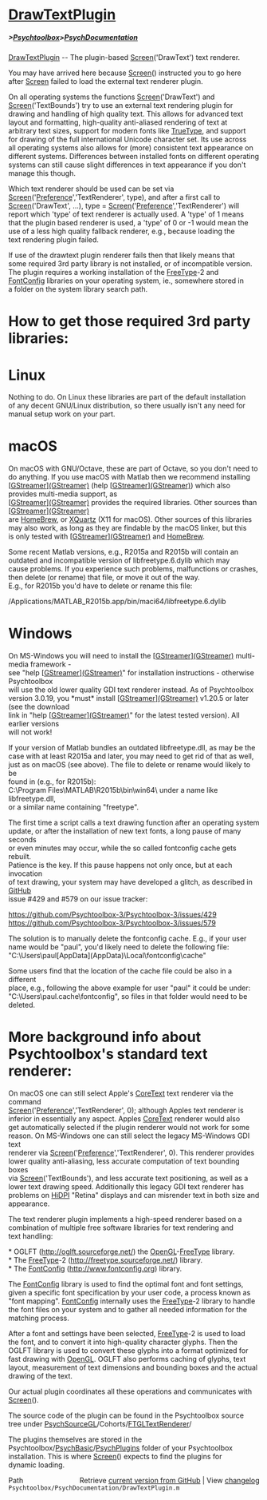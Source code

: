 # [DrawTextPlugin](DrawTextPlugin)
##### >[Psychtoolbox](Psychtoolbox)>[PsychDocumentation](PsychDocumentation)

[DrawTextPlugin](DrawTextPlugin) -- The plugin-based [Screen](Screen)('DrawText') text renderer.  
  
You may have arrived here because [Screen](Screen)() instructed you to go here  
after [Screen](Screen) failed to load the external text renderer plugin.  
  
On all operating systems the functions [Screen](Screen)('DrawText') and  
[Screen](Screen)('TextBounds') try to use an external text rendering plugin for  
drawing and handling of high quality text. This allows for advanced text  
layout and formatting, high-quality anti-aliased rendering of text at  
arbitrary text sizes, support for modern fonts like [TrueType](TrueType), and support  
for drawing of the full international Unicode character set. Its use across  
all operating systems also allows for (more) consistent text appearance on  
different systems. Differences between installed fonts on different operating  
systems can still cause slight differences in text appearance if you don't  
manage this though.  
  
Which text renderer should be used can be set via  
[Screen](Screen)('[Preference](Preference)','TextRenderer', type), and after a first call to  
[Screen](Screen)('DrawText', ...), type = [Screen](Screen)('[Preference](Preference)','TextRenderer') will  
report which 'type' of text renderer is actually used. A 'type' of 1 means  
that the plugin based renderer is used, a 'type' of 0 or -1 would mean the  
use of a less high quality fallback renderer, e.g., because loading the  
text rendering plugin failed.  
  
If use of the drawtext plugin renderer fails then that likely means that  
some required 3rd party library is not installed, or of incompatible version.  
The plugin requires a working installation of the [FreeType](FreeType)-2 and  
[FontConfig](FontConfig) libraries on your operating system, ie., somewhere stored in  
a folder on the system library search path.  
  
How to get those required 3rd party libraries:  
==============================================  
  
# Linux  
  
Nothing to do. On Linux these libraries are part of the default installation  
of any decent GNU/Linux distribution, so there usually isn't any need for  
manual setup work on your part.  
  
# macOS  
  
On macOS with GNU/Octave, these are part of Octave, so you don't need to  
do anything. If you use macOS with Matlab then we recommend installing  
[[GStreamer](GStreamer)][(GStreamer)]((GStreamer)) (help [[GStreamer](GStreamer)][(GStreamer)]((GStreamer))) which also provides multi-media support, as  
[[GStreamer](GStreamer)][(GStreamer)]((GStreamer)) provides the required libraries. Other sources than [[GStreamer](GStreamer)][(GStreamer)]((GStreamer))  
are [HomeBrew](HomeBrew), or [XQuartz](XQuartz) (X11 for macOS). Other sources of this libraries  
may also work, as long as they are findable by the macOS linker, but this  
is only tested with [[GStreamer](GStreamer)][(GStreamer)]((GStreamer)) and [HomeBrew](HomeBrew).  
  
Some recent Matlab versions, e.g., R2015a and R2015b will contain an  
outdated and incompatible version of libfreetype.6.dylib which may  
cause problems. If you experience such problems, malfunctions or crashes,  
then delete (or rename) that file, or move it out of the way.  
E.g., for R2015b you'd have to delete or rename this file:  
  
/Applications/MATLAB\_R2015b.app/bin/maci64/libfreetype.6.dylib  
  
# Windows  
  
On MS-Windows you will need to install the [[GStreamer](GStreamer)][(GStreamer)]((GStreamer)) multi- media framework -  
see "help [[GStreamer](GStreamer)][(GStreamer)]((GStreamer))" for installation instructions - otherwise Psychtoolbox  
will use the old lower quality GDI text renderer instead. As of Psychtoolbox  
version 3.0.19, you \*must\* install [[GStreamer](GStreamer)][(GStreamer)]((GStreamer)) v1.20.5 or later (see the download  
link in "help [[GStreamer](GStreamer)][(GStreamer)]((GStreamer))" for the latest tested version). All earlier versions  
will not work!  
  
If your version of Matlab bundles an outdated libfreetype.dll, as may be the  
case with at least R2015a and later, you may need to get rid of that as well,  
just as on macOS (see above). The file to delete or rename would likely to be  
found in (e.g., for R2015b):  
C:\Program Files\MATLAB\R2015b\bin\win64\ under a name like libfreetype.dll,  
or a similar name containing "freetype".  
  
The first time a script calls a text drawing function after an operating system  
update, or after the installation of new text fonts, a long pause of many seconds  
or even minutes may occur, while the so called fontconfig cache gets rebuilt.  
Patience is the key. If this pause happens not only once, but at each invocation  
of text drawing, your system may have developed a glitch, as described in [GitHub](GitHub)  
issue \#429 and \#579 on our issue tracker:  
  
https://github.com/Psychtoolbox-3/Psychtoolbox-3/issues/429  
https://github.com/Psychtoolbox-3/Psychtoolbox-3/issues/579  
  
The solution is to manually delete the fontconfig cache. E.g., if your user  
name would be "paul", you'd likely need to delete the following file:  
"C:\Users\paul\[AppData](AppData)\Local\fontconfig\cache"  
  
Some users find that the location of the cache file could be also in a different  
place, e.g., following the above example for user "paul" it could be under:  
"C:\Users\paul\.cache\fontconfig\", so files in that folder would need to be  
deleted.  
  
More background info about Psychtoolbox's standard text renderer:  
=================================================================  
  
On macOS one can still select Apple's [CoreText](CoreText) text renderer via the command  
[Screen](Screen)('[Preference](Preference)','TextRenderer', 0); although Apples text renderer is  
inferior in essentially any aspect. Apples [CoreText](CoreText) renderer would also  
get automatically selected if the plugin renderer would not work for some  
reason. On MS-Windows one can still select the legacy MS-Windows GDI text  
renderer via [Screen](Screen)('[Preference](Preference)','TextRenderer', 0). This renderer provides  
lower quality anti-aliasing, less accurate computation of text bounding boxes  
via [Screen](Screen)('TextBounds'), and less accurate text positioning, as well as a  
lower text drawing speed. Additionally this legacy GDI text renderer has  
problems on [HiDPI](HiDPI) "Retina" displays and can misrender text in both size and  
appearance.  
  
The text renderer plugin implements a high-speed renderer based on a  
combination of multiple free software libraries for text rendering and  
text handling:  
  
\* OGLFT (http://oglft.sourceforge.net/) the [OpenGL](OpenGL)-[FreeType](FreeType) library.  
\* The [FreeType](FreeType)-2 (http://freetype.sourceforge.net/) library.  
\* The [FontConfig](FontConfig) (http://www.fontconfig.org) library.  
  
The [FontConfig](FontConfig) library is used to find the optimal font and font settings,  
given a specific font specification by your user code, a process known as  
"font mapping". [FontConfig](FontConfig) internally uses the [FreeType](FreeType)-2 library to handle  
the font files on your system and to gather all needed information for the  
matching process.  
  
After a font and settings have been selected, [FreeType](FreeType)-2 is used to load  
the font, and to convert it into high-quality character glyphs. Then the  
OGLFT library is used to convert these glyphs into a format optimized for  
fast drawing with [OpenGL](OpenGL). OGLFT also performs caching of glyphs, text  
layout, measurement of text dimensions and bounding boxes and the actual  
drawing of the text.  
  
Our actual plugin coordinates all these operations and communicates with  
[Screen](Screen)().  
  
The source code of the plugin can be found in the Psychtoolbox source  
tree under [PsychSourceGL](PsychSourceGL)/Cohorts/[FTGLTextRenderer](FTGLTextRenderer)/  
  
The plugins themselves are stored in the  
Psychtoolbox/[PsychBasic](PsychBasic)/[PsychPlugins](PsychPlugins) folder of your Psychtoolbox  
installation. This is where [Screen](Screen)() expects to find the plugins for  
dynamic loading.  
  




<div class="code_header" style="text-align:right;">
  <span style="float:left;">Path&nbsp;&nbsp;</span> <span class="counter">Retrieve <a href=
  "https://raw.github.com/Psychtoolbox-3/Psychtoolbox-3/beta/Psychtoolbox/PsychDocumentation/DrawTextPlugin.m">current version from GitHub</a> | View <a href=
  "https://github.com/Psychtoolbox-3/Psychtoolbox-3/commits/beta/Psychtoolbox/PsychDocumentation/DrawTextPlugin.m">changelog</a></span>
</div>
<div class="code">
  <code>Psychtoolbox/PsychDocumentation/DrawTextPlugin.m</code>
</div>

